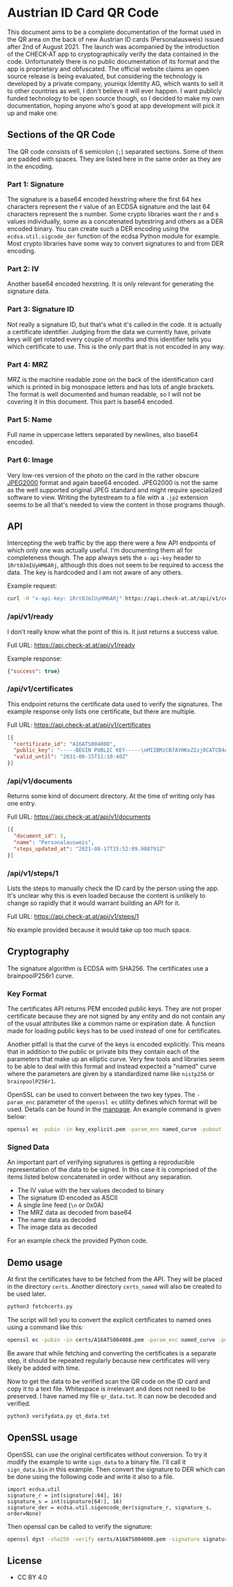 # Austrian ID Card QR Code

This document aims to be a complete documentation of the format used in the QR area on the back of new Austrian ID cards (Personalausweis) issued after 2nd of August 2021. The launch was acompanied by the introduction of the CHECK-AT app to cryptographically verify the data contained in the code. Unfortunately there is no public documentation of its format and the app is proprietary and obfuscated. The official website claims an open source release is being evaluated, but considering the technology is developed by a private company, youniqx Identity AG, which wants to sell it to other countries as well, I don't believe it will ever happen. I want publicly funded technology to be open source though, so I decided to make my own documentation, hoping anyone who's good at app development will pick it up and make one.

## Sections of the QR Code

The QR code consists of 6 semicolon (`;`) separated sections. Some of them are padded with spaces. They are listed here in the same order as they are in the encoding.

### Part 1: Signature

The signature is a base64 encoded hexstring where the first 64 hex characters represent the r value of an ECDSA signature and the last 64 characters represent the s number. Some crypto libraries want the r and s values individually, some as a concatenated bytestring and others as a DER encoded binary. You can create such a DER encoding using the `ecdsa.util.sigcode_der` function of the ecdsa Python module for example. Most crypto libraries have some way to convert signatures to and from DER encoding.

### Part 2: IV

Another base64 encoded hexstring. It is only relevant for generating the signature data.

### Part 3: Signature ID

Not really a signature ID, but that's what it's called in the code. It is actually a certificate identifier. Judging from the data we currently have, private keys will get rotated every couple of months and this identifier tells you which certificate to use. This is the only part that is not encoded in any way.

### Part 4: MRZ

MRZ is the machine readable zone on the back of the identification card which is printed in big monospace letters and has lots of angle brackets. The format is well documented and human readable, so I will not be covering it in this document. This part is base64 encoded.

### Part 5: Name

Full name in uppercase letters separated by newlines, also base64 encoded.

### Part 6: Image

Very low-res version of the photo on the card in the rather obscure [JPEG2000](https://en.wikipedia.org/wiki/JPEG_2000) format and again base64 encoded. JPEG2000 is not the same as the well supported original JPEG standard and might require specialized software to view. Writing the bytestream to a file with a `.jp2` extension seems to be all that's needed to view the content in those programs though.

## API

Intercepting the web traffic by the app there were a few API endpoints of which only one was actually useful. I'm documenting them all for completeness though. The app always sets the `x-api-key` header to `1Rrt0JmIUyHM6ARj`, although this does not seem to be required to access the data. The key is hardcoded and I am not aware of any others.

Example request:

```sh
curl -H "x-api-key: 1Rrt0JmIUyHM6ARj" https://api.check-at.at/api/v1/certificates
```

### /api/v1/ready

I don't really know what the point of this is. It just returns a success value.

Full URL: https://api.check-at.at/api/v1/ready

Example response:

```json
{"success": true}
```

### /api/v1/certificates

This endpoint returns the certificate data used to verify the signatures. The example response only lists one certificate, but there are multiple.

Full URL: https://api.check-at.at/api/v1/certificates

```json
[{
  "certificate_id": "A16ATS004008",
  "public_key": "-----BEGIN PUBLIC KEY-----\nMIIBMzCB7AYHKoZIzj0CATCB4AIBATAsBgcqhkjOPQEBAiEAqftX26Huqbw+ZgqQ\nnYONcm479iPVJiAoIBNIHR9uU3cwRAQgfVoJdfwsMFfu9nUwQXr/5/uAVcEm3Fxs\n6UpLRPMwtdkEICbcXGzpSktE8zC12bvXfL+VhBYpXPfhzmvM3Bj/jAe2BEEEi9Ku\nuct+V8ssS0gv/IG3r7neJ+HjvSPCOkRTvZrOMmJUfvg1w9rE/Zf4RhoUYR3JwndF\nEy3tjlRcHVTHLwRplwIhAKn7V9uh7qm8PmYKkJ2DjXGMOXqjtWGm95AeDoKXSFan\nAgEBA0IABIFUQPj5oSWqeV7HqNKmQaUwEmChzR02q6K9Gjcr6UPjUdZAxd/51L2b\nyb1n0kFQoLMwEZBcUaF7G2LSfgLw6k0=\n-----END PUBLIC KEY-----",
  "valid_until": "2031-08-15T11:10:40Z"
}]
```

### /api/v1/documents

Returns some kind of document directory. At the time of writing only has one entry.

Full URL: https://api.check-at.at/api/v1/documents

```json
[{
  "document_id": 1,
  "name": "Personalausweis",
  "steps_updated_at": "2021-08-17T15:52:09.908791Z"
}]
```

### /api/v1/steps/1

Lists the steps to manually check the ID card by the person using the app. It's unclear why this is even loaded because the content is unlikely to change so rapidly that it would warrant building an API for it.

Full URL: https://api.check-at.at/api/v1/steps/1

No example provided because it would take up too much space.

## Cryptography

The signature algorithm is ECDSA with SHA256. The certificates use a brainpoolP256r1 curve.

### Key Format

The certificates API returns PEM encoded public keys. They are not proper certificate because they are not signed by any entity and do not contain any of the usual attributes like a common name or expiration date. A function made for loading public keys has to be used instead of one for certificates.

Another pitfall is that the curve of the keys is encoded explicitly. This means that in addition to the public or private bits they contain each of the parameters that make up an elliptic curve. Very few tools and libraries seem to be able to deal with this format and instead expected a "named" curve where the parameters are given by a standardized name like `nistp256` or `brainpoolP256r1`.

OpenSSL can be used to convert between the two key types. The `-param_enc` parameter of the `openssl ec` utility defines which format will be used. Details can be found in the [manpage](https://manpages.debian.org/stable/openssl/ec.1ssl.en.html). An example command is given below:

```sh
openssl ec -pubin -in key_explicit.pem -param_enc named_curve -pubout -out key_named.pem
```

### Signed Data

An important part of verifying signatures is getting a reproducible representation of the data to be signed. In this case it is comprised of the items listed below concatenated in order without any separation.

* The IV value with the hex values decoded to binary
* The signature ID encoded as ASCII
* A single line feed (`\n` or 0x0A)
* The MRZ data as decoded from base64
* The name data as decoded
* The image data as decoded

For an example check the provided Python code.

## Demo usage

At first the certificates have to be fetched from the API. They will be placed in the directory `certs`. Another directory `certs_named` will also be created to be used later.

```sh
python3 fetchcerts.py
```

The script will tell you to convert the explicit certificates to named ones using a command like this:

```sh
openssl ec -pubin -in certs/A16ATS004008.pem -param_enc named_curve -pubout -out certs_named/A16ATS004008.pem
```

Be aware that while fetching and converting the certificates is a separate step, it should be repeated regularly because new certificates will very likely be added with time. 

Now to get the data to be verified scan the QR code on the ID card and copy it to a text file. Whitespace is irrelevant and does not need to be preserved. I have named my file `qr_data.txt`. It can now be decoded and verified.

```sh
python3 verifydata.py qt_data.txt
```

## OpenSSL usage

OpenSSL can use the original certificates without conversion. To try it modify the example to write `sign_data` to a binary file. I'll call it `sign_data.bin` in this example. Then convert the signature to DER which can be done using the following code and write it also to a file.

```py3
import ecdsa.util
signature_r = int(signature[:64], 16)
signature_s = int(signature[64:], 16)
signature_der = ecdsa.util.sigencode_der(signature_r, signature_s, order=None)
```

Then openssl can be called to verify the signature:

```sh
openssl dgst -sha256 -verify certs/A16ATS004008.pem -signature signature_der.bin sign_data.bin
```

## License

* CC BY 4.0

